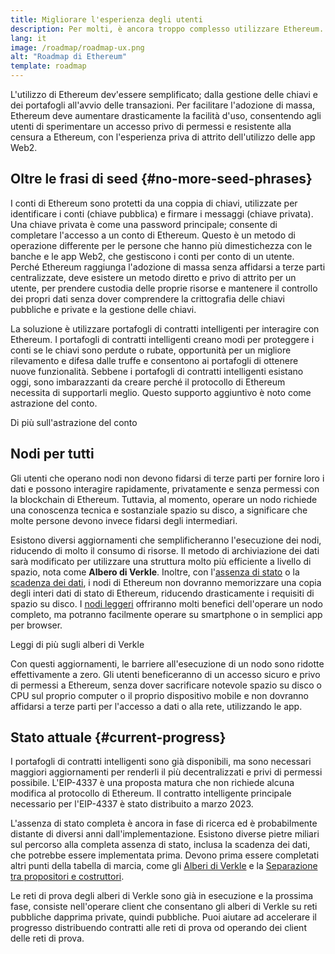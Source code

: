 ```yaml
---
title: Migliorare l'esperienza degli utenti
description: Per molti, è ancora troppo complesso utilizzare Ethereum. Per incoraggiare l'adozione di massa, Ethereum deve ridurre drasticamente le proprie barriere d'accesso; gli utenti devono ricevere i benefici dell'accesso decentralizzato, privo di permessi e resistente alla censura a Ethereum, ma dev'essere privo di frizione, tanto quanto utilizzare una tradizionale app del web2.
lang: it
image: /roadmap/roadmap-ux.png
alt: "Roadmap di Ethereum"
template: roadmap
---
```


L'utilizzo di Ethereum dev'essere semplificato; dalla gestione delle chiavi e dei portafogli all'avvio delle transazioni. Per facilitare l'adozione di massa, Ethereum deve aumentare drasticamente la facilità d'uso, consentendo agli utenti di sperimentare un accesso privo di permessi e resistente alla censura a Ethereum, con l'esperienza priva di attrito dell'utilizzo delle app Web2.

## Oltre le frasi di seed {#no-more-seed-phrases}

I conti di Ethereum sono protetti da una coppia di chiavi, utilizzate per identificare i conti (chiave pubblica) e firmare i messaggi (chiave privata). Una chiave privata è come una password principale; consente di completare l'accesso a un conto di Ethereum. Questo è un metodo di operazione differente per le persone che hanno più dimestichezza con le banche e le app Web2, che gestiscono i conti per conto di un utente. Perché Ethereum raggiunga l'adozione di massa senza affidarsi a terze parti centralizzate, deve esistere un metodo diretto e privo di attrito per un utente, per prendere custodia delle proprie risorse e mantenere il controllo dei propri dati senza dover comprendere la crittografia delle chiavi pubbliche e private e la gestione delle chiavi.

La soluzione è utilizzare portafogli di contratti intelligenti per interagire con Ethereum. I portafogli di contratti intelligenti creano modi per proteggere i conti se le chiavi sono perdute o rubate, opportunità per un migliore rilevamento e difesa dalle truffe e consentono ai portafogli di ottenere nuove funzionalità. Sebbene i portafogli di contratti intelligenti esistano oggi, sono imbarazzanti da creare perché il protocollo di Ethereum necessita di supportarli meglio. Questo supporto aggiuntivo è noto come astrazione del conto.

<ButtonLink variant="outline-color" to="/roadmap/account-abstraction/">Di più sull'astrazione del conto</ButtonLink>

## Nodi per tutti

Gli utenti che operano nodi non devono fidarsi di terze parti per fornire loro i dati e possono interagire rapidamente, privatamente e senza permessi con la blockchain di Ethereum. Tuttavia, al momento, operare un nodo richiede una conoscenza tecnica e sostanziale spazio su disco, a significare che molte persone devono invece fidarsi degli intermediari.

Esistono diversi aggiornamenti che semplificheranno l'esecuzione dei nodi, riducendo di molto il consumo di risorse. Il metodo di archiviazione dei dati sarà modificato per utilizzare una struttura molto più efficiente a livello di spazio, nota come **Albero di Verkle**. Inoltre, con l'[assenza di stato](/roadmap/statelessness) o la [scadenza dei dati](/roadmap/statelessness/#data-expiry), i nodi di Ethereum non dovranno memorizzare una copia degli interi dati di stato di Ethereum, riducendo drasticamente i requisiti di spazio su disco. I [nodi leggeri](/developers/docs/nodes-and-clients/light-clients/) offriranno molti benefici dell'operare un nodo completo, ma potranno facilmente operare su smartphone o in semplici app per browser.

<ButtonLink variant="outline-color" to="/roadmap/verkle-trees/">Leggi di più sugli alberi di Verkle</ButtonLink>

Con questi aggiornamenti, le barriere all'esecuzione di un nodo sono ridotte effettivamente a zero. Gli utenti beneficeranno di un accesso sicuro e privo di permessi a Ethereum, senza dover sacrificare notevole spazio su disco o CPU sul proprio computer o il proprio dispositivo mobile e non dovranno affidarsi a terze parti per l'accesso a dati o alla rete, utilizzando le app.

## Stato attuale {#current-progress}

I portafogli di contratti intelligenti sono già disponibili, ma sono necessari maggiori aggiornamenti per renderli il più decentralizzati e privi di permessi possibile. L'EIP-4337 è una proposta matura che non richiede alcuna modifica al protocollo di Ethereum. Il contratto intelligente principale necessario per l'EIP-4337 è stato distribuito a marzo 2023.

L'assenza di stato completa è ancora in fase di ricerca ed è probabilmente distante di diversi anni dall'implementazione. Esistono diverse pietre miliari sul percorso alla completa assenza di stato, inclusa la scadenza dei dati, che potrebbe essere implementata prima. Devono prima essere completati altri punti della tabella di marcia, come gli [Alberi di Verkle](/roadmap/verkle-trees/) e la [Separazione tra propositori e costruttori](/roadmap/pbs/).

Le reti di prova degli alberi di Verkle sono già in esecuzione e la prossima fase, consiste nell'operare client che consentano gli alberi di Verkle su reti pubbliche dapprima private, quindi pubbliche. Puoi aiutare ad accelerare il progresso distribuendo contratti alle reti di prova od operando dei client delle reti di prova.
